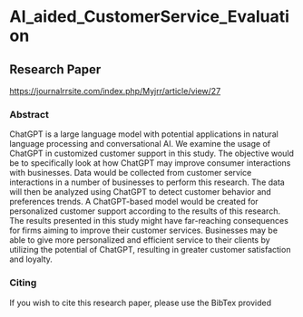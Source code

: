 # AI_aided_CustomerService_Evaluation
## Research Paper
https://journalrrsite.com/index.php/Myjrr/article/view/27

### Abstract

ChatGPT is a large language model with potential applications in natural language processing and conversational AI. We examine the usage of ChatGPT in customized customer support in this study. The objective would be to specifically look at how ChatGPT may improve consumer interactions with businesses. Data would be collected  from customer service interactions in a number of businesses to perform this research. The data will then be analyzed using ChatGPT to detect customer behavior and preferences trends. A ChatGPT-based model would be created for personalized customer support according to the results of this research. The results presented in this study might have far-reaching consequences for firms aiming to improve their customer services. Businesses may be able to give more personalized and efficient service to their clients by utilizing the potential of ChatGPT, resulting in greater customer satisfaction and loyalty.

### Citing

If you wish to cite this research paper, please use the BibTex provided

